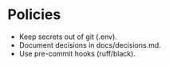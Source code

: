 # Policies
- Keep secrets out of git (.env). 
- Document decisions in docs/decisions.md.
- Use pre-commit hooks (ruff/black).
